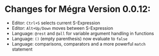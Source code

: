 # Changes for Mégra Version 0.0.12:

* Editor: `Ctrl+S` selects current S-Expression
* Editor: `Alt+Up/Down` moves between S-Expression
* Language: `@rest` and `@all` for variable argument handling in functions
* Language: `()` (empty parenthesis) now evaluate to `false`
* Language: comparisons, comparators and a more powerful `match` statement
